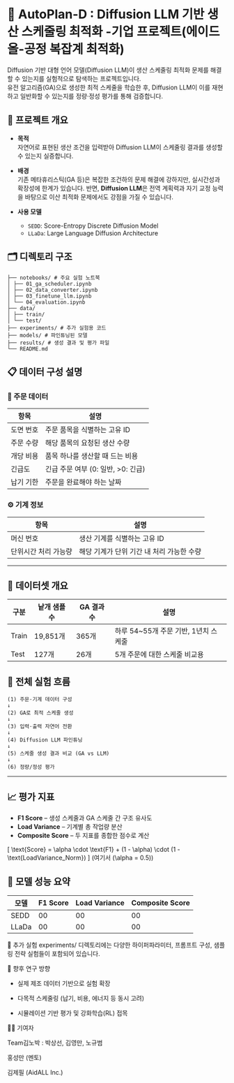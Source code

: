 # 🧠 AutoPlan-D : Diffusion LLM 기반 생산 스케줄링 최적화 -기업 프로젝트(에이드올-공정 복잡계 최적화)
  
Diffusion 기반 대형 언어 모델(Diffusion LLM)이 생산 스케줄링 최적화 문제를 해결할 수 있는지를 실험적으로 탐색하는 프로젝트입니다.   
유전 알고리즘(GA)으로 생성한 최적 스케줄을 학습한 후, Diffusion LLM이 이를 재현하고 일반화할 수 있는지를 정량·정성 평가를 통해 검증합니다.



## 📌 프로젝트 개요

- **목적**  
  자연어로 표현된 생산 조건을 입력받아 Diffusion LLM이 스케줄링 결과를 생성할 수 있는지 실증합니다.

- **배경**  
  기존 메타휴리스틱(GA 등)은 복잡한 조건하의 문제 해결에 강하지만, 실시간성과 확장성에 한계가 있습니다. 반면, **Diffusion LLM**은 전역 계획력과 자기 교정 능력을 바탕으로 이산 최적화 문제에서도 강점을 가질 수 있습니다.

- **사용 모델**  
  - `SEDD`: Score-Entropy Discrete Diffusion Model  
  - `LLaDa`: Large Language Diffusion Architecture



## 🗂️ 디렉토리 구조

```
├── notebooks/ # 주요 실험 노트북
│ ├── 01_ga_scheduler.ipynb
│ ├── 02_data_converter.ipynb
│ ├── 03_finetune_llm.ipynb
│ └── 04_evaluation.ipynb
├── data/
│ ├── train/
│ └── test/
├── experiments/ # 추가 실험용 코드
├── models/ # 파인튜닝된 모델
├── results/ # 생성 결과 및 평가 파일
└── README.md
```

## 📋 데이터 구성 설명

### 🧪 주문 데이터

| 항목       | 설명                                 |
|------------|--------------------------------------|
| 도면 번호  | 주문 품목을 식별하는 고유 ID         |
| 주문 수량  | 해당 품목의 요청된 생산 수량         |
| 개당 비용  | 품목 하나를 생산할 때 드는 비용      |
| 긴급도     | 긴급 주문 여부 (0: 일반, >0: 긴급)  |
| 납기 기한  | 주문을 완료해야 하는 날짜            |

### ⚙️ 기계 정보

| 항목                | 설명                                |
|---------------------|-------------------------------------|
| 머신 번호           | 생산 기계를 식별하는 고유 ID        |
| 단위시간 처리 가능량 | 해당 기계가 단위 기간 내 처리 가능한 수량 |

---

## 🧪 데이터셋 개요

| 구분     | 낱개 샘플 수 | GA 결과 수 | 설명 |
|----------|--------------|-------------|------|
| Train    | 19,851개     | 365개       | 하루 54~55개 주문 기반, 1년치 스케줄 |
| Test     | 127개        | 26개        | 5개 주문에 대한 스케줄 비교용 |



## 🔁 전체 실험 흐름
```
(1) 주문·기계 데이터 구성
↓
(2) GA로 최적 스케줄 생성
↓
(3) 입력·출력 자연어 전환
↓
(4) Diffusion LLM 파인튜닝
↓
(5) 스케줄 생성 결과 비교 (GA vs LLM)
↓
(6) 정량/정성 평가
```


---

## 📈 평가 지표

- **F1 Score** – 생성 스케줄과 GA 스케줄 간 구조 유사도  
- **Load Variance** – 기계별 총 작업량 분산  
- **Composite Score** – 두 지표를 종합한 점수로 계산  

\[
\text{Score} = \alpha \cdot \text{F1} + (1 - \alpha) \cdot (1 - \text{LoadVariance\_Norm})
\]
(여기서 \(\alpha = 0.5\))



## 🧠 모델 성능 요약

| 모델   | F1 Score | Load Variance | Composite Score |
|--------|----------|----------------|------------------|
| SEDD   | 00    | 00          | 00            |
| LLaDa  | 00| 00        | 00        |




🧪 추가 실험
experiments/ 디렉토리에는 다양한 하이퍼파라미터, 프롬프트 구성, 샘플링 전략 실험들이 포함되어 있습니다.  
  


🔭 향후 연구 방향
- 실제 제조 데이터 기반으로 실험 확장

- 다목적 스케줄링 (납기, 비용, 에너지 등 동시 고려)

- 시뮬레이션 기반 평가 및 강화학습(RL) 접목

  
👨‍💻 기여자  
  
Team김노박 : 박상선, 김영만, 노규범  
  
홍성만 (멘토)  

김제필 (AidALL Inc.)  
